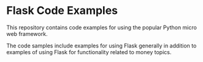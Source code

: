 # Flask Code Examples

This repository contains code examples for using the popular Python micro web framework. 

The code samples include examples for using Flask generally in addition to examples of using Flask for functionality related to money topics.
